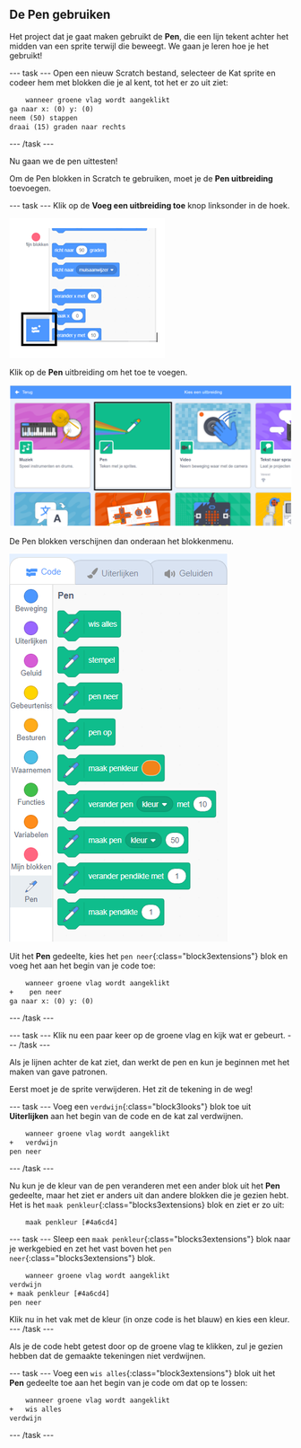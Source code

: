 ## De Pen gebruiken

Het project dat je gaat maken gebruikt de **Pen**, die een lijn tekent achter het midden van een sprite terwijl die beweegt. We gaan je leren hoe je het gebruikt!

--- task --- Open een nieuw Scratch bestand, selecteer de Kat sprite en codeer hem met blokken die je al kent, tot het er zo uit ziet:

```blocks3
    wanneer groene vlag wordt aangeklikt
ga naar x: (0) y: (0)
neem (50) stappen
draai (15) graden naar rechts
```

--- /task ---

Nu gaan we de pen uittesten!

Om de Pen blokken in Scratch te gebruiken, moet je de **Pen uitbreiding** toevoegen.

--- task --- Klik op de **Voeg een uitbreiding toe** knop linksonder in de hoek.

![voeg een gemarkeerde knop als uitbreiding toe](images/add-extension-annotated.png)

Klik op de **Pen** uitbreiding om het toe te voegen.

![pen uitbreiding gemarkeerd](images/click-pen-annotated.png)

De Pen blokken verschijnen dan onderaan het blokkenmenu.

![pen uitbreiding blokken](images/pen-extension-blocks.png)

Uit het **Pen** gedeelte, kies het `pen neer`{:class="block3extensions"} blok en voeg het aan het begin van je code toe:

```blocks3
    wanneer groene vlag wordt aangeklikt
+    pen neer
ga naar x: (0) y: (0)
```

--- /task ---

--- task --- Klik nu een paar keer op de groene vlag en kijk wat er gebeurt. --- /task ---

Als je lijnen achter de kat ziet, dan werkt de pen en kun je beginnen met het maken van gave patronen.

Eerst moet je de sprite verwijderen. Het zit de tekening in de weg!

--- task --- Voeg een `verdwijn`{:class="block3looks"} blok toe uit **Uiterlijken** aan het begin van de code en de kat zal verdwijnen.

```blocks3
    wanneer groene vlag wordt aangeklikt
+   verdwijn
pen neer
```

--- /task ---

Nu kun je de kleur van de pen veranderen met een ander blok uit het **Pen** gedeelte, maar het ziet er anders uit dan andere blokken die je gezien hebt. Het is het `maak penkleur`{:class="blocks3extensions} blok en ziet er zo uit:

```blocks3
    maak penkleur [#4a6cd4]
```

--- task --- Sleep een `maak penkleur`{:class="blocks3extensions"} blok naar je werkgebied en zet het vast boven het `pen neer`{:class="blocks3extensions"} blok.

```blocks3
    wanneer groene vlag wordt aangeklikt
verdwijn
+ maak penkleur [#4a6cd4]
pen neer
```

Klik nu in het vak met de kleur (in onze code is het blauw) en kies een kleur. --- /task ---

Als je de code hebt getest door op de groene vlag te klikken, zul je gezien hebben dat de gemaakte tekeningen niet verdwijnen.

--- task --- Voeg een `wis alles`{:class="block3extensions"} blok uit het **Pen** gedeelte toe aan het begin van je code om dat op te lossen:

```blocks3
    wanneer groene vlag wordt aangeklikt
+   wis alles
verdwijn
```

--- /task ---
